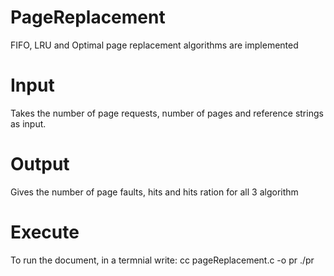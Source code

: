 # PageReplacement
FIFO, LRU and Optimal page replacement algorithms are implemented
# Input
Takes the number of page requests, number of pages and reference strings as input.
# Output
Gives the number of page faults, hits and hits ration for all 3 algorithm
# Execute
To run the document, in a termnial write:
cc pageReplacement.c -o pr
./pr

